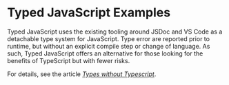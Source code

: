 # Typed JavaScript Examples

Typed JavaScript uses the existing tooling around JSDoc and VS Code as a detachable type system for JavaScript. Type error are reported prior to runtime, but without an explicit compile step or change of language. As such, Typed JavaScript offers an alternative for those looking for the benefits of TypeScript but with fewer risks.

For details, see the article [*Types without Typescript*](https://depth-first.com/articles/2021/10/20/types-without-typescript/).